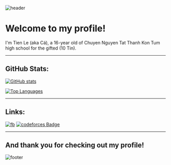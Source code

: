 ![header](https://capsule-render.vercel.app/api?type=waving&color=gradient&height=280&section=header&text=Hello%20there%20%F0%9F%91%8B&fontSize=90)
# Welcome to my profile!
I'm Tien Le (aka Cá), a 16-year old of Chuyen Nguyen Tat Thanh Kon Tum high school for the gifted (10 Tin).
***
## GitHub Stats:
[![GitHub stats](https://github-readme-stats.vercel.app/api?username=TienLe0103&theme=tokyonight&hide_border=true)](https://qtpc.tech)

[![Top Languages](https://github-readme-stats.vercel.app/api/top-langs/?username=TienLe0103&theme=tokyonight&layout=compact&hide_border=true)](https://qtpc.tech)
***
## Links:
[![fb](https://img.shields.io/badge/Facebook-Tien%20Le-blue?style=flat&logo=facebook)](http://facebook.com/tienle0103)
[![codeforces Badge](http://mosesxu.ca/judge-badge/codeforces/tienle0103)](https://codeforces.com/profile/tienle0103)
***

## And thank you for checking out my profile!
![footer](https://capsule-render.vercel.app/api?type=wave&color=gradient&height=150&section=footer)
